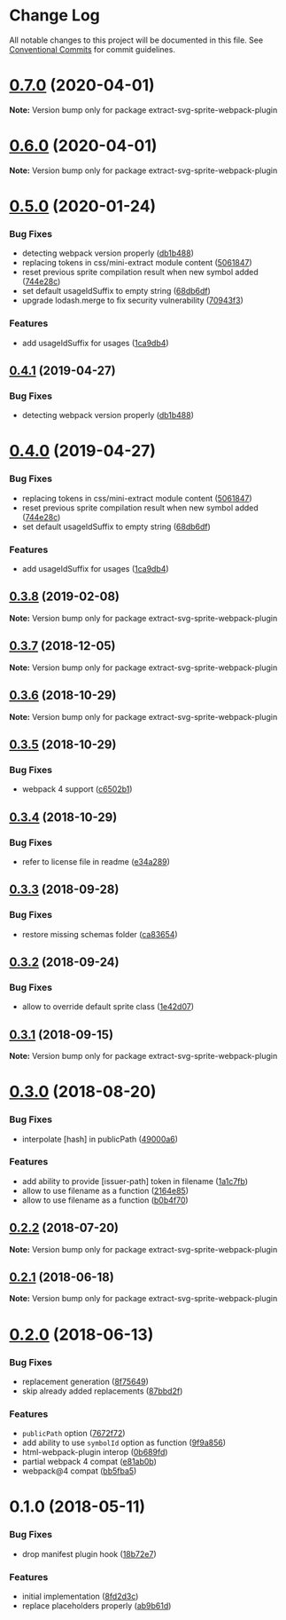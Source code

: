 # Change Log

All notable changes to this project will be documented in this file.
See [Conventional Commits](https://conventionalcommits.org) for commit guidelines.

# [0.7.0](https://github.com/JetBrains/svg-mixer/compare/extract-svg-sprite-webpack-plugin@0.3.8...extract-svg-sprite-webpack-plugin@0.7.0) (2020-04-01)

**Note:** Version bump only for package extract-svg-sprite-webpack-plugin




# [0.6.0](https://github.com/JetBrains/svg-mixer/compare/extract-svg-sprite-webpack-plugin@0.3.8...extract-svg-sprite-webpack-plugin@0.6.0) (2020-04-01)


**Note:** Version bump only for package extract-svg-sprite-webpack-plugin



<a name="0.5.0"></a>
# [0.5.0](https://github.com/JetBrains/svg-mixer/compare/extract-svg-sprite-webpack-plugin@0.3.8...extract-svg-sprite-webpack-plugin@0.5.0) (2020-01-24)


### Bug Fixes

* detecting webpack version properly ([db1b488](https://github.com/JetBrains/svg-mixer/commit/db1b488))
* replacing tokens in css/mini-extract module content ([5061847](https://github.com/JetBrains/svg-mixer/commit/5061847))
* reset previous sprite compilation result when new symbol added ([744e28c](https://github.com/JetBrains/svg-mixer/commit/744e28c))
* set default usageIdSuffix to empty string ([68db6df](https://github.com/JetBrains/svg-mixer/commit/68db6df))
* upgrade lodash.merge to fix security vulnerability ([70943f3](https://github.com/JetBrains/svg-mixer/commit/70943f3))


### Features

* add usageIdSuffix for usages ([1ca9db4](https://github.com/JetBrains/svg-mixer/commit/1ca9db4))




<a name="0.4.1"></a>
## [0.4.1](https://github.com/JetBrains/svg-mixer/compare/extract-svg-sprite-webpack-plugin@0.4.0...extract-svg-sprite-webpack-plugin@0.4.1) (2019-04-27)


### Bug Fixes

* detecting webpack version properly ([db1b488](https://github.com/JetBrains/svg-mixer/commit/db1b488))




<a name="0.4.0"></a>
# [0.4.0](https://github.com/JetBrains/svg-mixer/compare/extract-svg-sprite-webpack-plugin@0.3.8...extract-svg-sprite-webpack-plugin@0.4.0) (2019-04-27)


### Bug Fixes

* replacing tokens in css/mini-extract module content ([5061847](https://github.com/JetBrains/svg-mixer/commit/5061847))
* reset previous sprite compilation result when new symbol added ([744e28c](https://github.com/JetBrains/svg-mixer/commit/744e28c))
* set default usageIdSuffix to empty string ([68db6df](https://github.com/JetBrains/svg-mixer/commit/68db6df))


### Features

* add usageIdSuffix for usages ([1ca9db4](https://github.com/JetBrains/svg-mixer/commit/1ca9db4))




<a name="0.3.8"></a>
## [0.3.8](https://github.com/JetBrains/svg-mixer/compare/extract-svg-sprite-webpack-plugin@0.3.7...extract-svg-sprite-webpack-plugin@0.3.8) (2019-02-08)




**Note:** Version bump only for package extract-svg-sprite-webpack-plugin

<a name="0.3.7"></a>
## [0.3.7](https://github.com/JetBrains/svg-mixer/compare/extract-svg-sprite-webpack-plugin@0.3.6...extract-svg-sprite-webpack-plugin@0.3.7) (2018-12-05)




**Note:** Version bump only for package extract-svg-sprite-webpack-plugin

<a name="0.3.6"></a>
## [0.3.6](https://github.com/JetBrains/svg-mixer/compare/extract-svg-sprite-webpack-plugin@0.3.5...extract-svg-sprite-webpack-plugin@0.3.6) (2018-10-29)




**Note:** Version bump only for package extract-svg-sprite-webpack-plugin

<a name="0.3.5"></a>
## [0.3.5](https://github.com/kisenka/svg-mixer/packages/extract-svg-sprite-webpack-plugin/compare/extract-svg-sprite-webpack-plugin@0.3.4...extract-svg-sprite-webpack-plugin@0.3.5) (2018-10-29)


### Bug Fixes

* webpack 4 support ([c6502b1](https://github.com/kisenka/svg-mixer/packages/extract-svg-sprite-webpack-plugin/commit/c6502b1))




<a name="0.3.4"></a>
## [0.3.4](https://github.com/kisenka/svg-mixer/packages/extract-svg-sprite-webpack-plugin/compare/extract-svg-sprite-webpack-plugin@0.3.3...extract-svg-sprite-webpack-plugin@0.3.4) (2018-10-29)


### Bug Fixes

* refer to license file in readme ([e34a289](https://github.com/kisenka/svg-mixer/packages/extract-svg-sprite-webpack-plugin/commit/e34a289))




<a name="0.3.3"></a>
## [0.3.3](https://github.com/kisenka/svg-mixer/packages/extract-svg-sprite-webpack-plugin/compare/extract-svg-sprite-webpack-plugin@0.3.2...extract-svg-sprite-webpack-plugin@0.3.3) (2018-09-28)


### Bug Fixes

* restore missing schemas folder ([ca83654](https://github.com/kisenka/svg-mixer/packages/extract-svg-sprite-webpack-plugin/commit/ca83654))




<a name="0.3.2"></a>
## [0.3.2](https://github.com/kisenka/svg-mixer/packages/extract-svg-sprite-webpack-plugin/compare/extract-svg-sprite-webpack-plugin@0.3.1...extract-svg-sprite-webpack-plugin@0.3.2) (2018-09-24)


### Bug Fixes

* allow to override default sprite class ([1e42d07](https://github.com/kisenka/svg-mixer/packages/extract-svg-sprite-webpack-plugin/commit/1e42d07))




<a name="0.3.1"></a>
## [0.3.1](https://github.com/kisenka/svg-mixer/packages/extract-svg-sprite-webpack-plugin/compare/extract-svg-sprite-webpack-plugin@0.3.0...extract-svg-sprite-webpack-plugin@0.3.1) (2018-09-15)




**Note:** Version bump only for package extract-svg-sprite-webpack-plugin

<a name="0.3.0"></a>
# [0.3.0](https://github.com/kisenka/svg-mixer/packages/extract-svg-sprite-webpack-plugin/compare/extract-svg-sprite-webpack-plugin@0.2.2...extract-svg-sprite-webpack-plugin@0.3.0) (2018-08-20)


### Bug Fixes

* interpolate [hash] in publicPath ([49000a6](https://github.com/kisenka/svg-mixer/packages/extract-svg-sprite-webpack-plugin/commit/49000a6))


### Features

* add ability to provide [issuer-path] token in filename ([1a1c7fb](https://github.com/kisenka/svg-mixer/packages/extract-svg-sprite-webpack-plugin/commit/1a1c7fb))
* allow to use filename as a function ([2164e85](https://github.com/kisenka/svg-mixer/packages/extract-svg-sprite-webpack-plugin/commit/2164e85))
* allow to use filename as a function ([b0b4f70](https://github.com/kisenka/svg-mixer/packages/extract-svg-sprite-webpack-plugin/commit/b0b4f70))




<a name="0.2.2"></a>
## [0.2.2](https://github.com/kisenka/svg-mixer/packages/extract-svg-sprite-webpack-plugin/compare/extract-svg-sprite-webpack-plugin@0.2.1...extract-svg-sprite-webpack-plugin@0.2.2) (2018-07-20)




**Note:** Version bump only for package extract-svg-sprite-webpack-plugin

<a name="0.2.1"></a>
## [0.2.1](https://github.com/kisenka/svg-mixer/packages/extract-svg-sprite-webpack-plugin/compare/extract-svg-sprite-webpack-plugin@0.2.0...extract-svg-sprite-webpack-plugin@0.2.1) (2018-06-18)




**Note:** Version bump only for package extract-svg-sprite-webpack-plugin

<a name="0.2.0"></a>
# [0.2.0](https://github.com/kisenka/svg-mixer/packages/extract-svg-sprite-webpack-plugin/compare/extract-svg-sprite-webpack-plugin@0.1.0...extract-svg-sprite-webpack-plugin@0.2.0) (2018-06-13)


### Bug Fixes

* replacement generation ([8f75649](https://github.com/kisenka/svg-mixer/packages/extract-svg-sprite-webpack-plugin/commit/8f75649))
* skip already added replacements ([87bbd2f](https://github.com/kisenka/svg-mixer/packages/extract-svg-sprite-webpack-plugin/commit/87bbd2f))


### Features

* `publicPath` option ([7672f72](https://github.com/kisenka/svg-mixer/packages/extract-svg-sprite-webpack-plugin/commit/7672f72))
* add ability to use `symbolId` option as function ([9f9a856](https://github.com/kisenka/svg-mixer/packages/extract-svg-sprite-webpack-plugin/commit/9f9a856))
* html-webpack-plugin interop ([0b689fd](https://github.com/kisenka/svg-mixer/packages/extract-svg-sprite-webpack-plugin/commit/0b689fd))
* partial webpack 4 compat ([e81ab0b](https://github.com/kisenka/svg-mixer/packages/extract-svg-sprite-webpack-plugin/commit/e81ab0b))
* webpack@4 compat ([bb5fba5](https://github.com/kisenka/svg-mixer/packages/extract-svg-sprite-webpack-plugin/commit/bb5fba5))




<a name="0.1.0"></a>
# 0.1.0 (2018-05-11)


### Bug Fixes

* drop manifest plugin hook ([18b72e7](https://github.com/kisenka/svg-mixer/packages/extract-svg-sprite-webpack-plugin/commit/18b72e7))


### Features

* initial implementation ([8fd2d3c](https://github.com/kisenka/svg-mixer/packages/extract-svg-sprite-webpack-plugin/commit/8fd2d3c))
* replace placeholders properly ([ab9b61d](https://github.com/kisenka/svg-mixer/packages/extract-svg-sprite-webpack-plugin/commit/ab9b61d))

